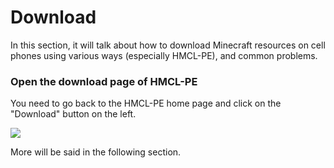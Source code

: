 # Download

In this section, it will talk about how to download Minecraft resources on cell phones using various ways (especially HMCL-PE), and common problems.

### Open the download page of HMCL-PE

You need to go back to the HMCL-PE home page and click on the "Download" button on the left.

![](../../.gitbook/assets/Screenshot\_2022-08-14-22-45-44-42\_d17cc25ab2657fb.jpg)

More will be said in the following section.
